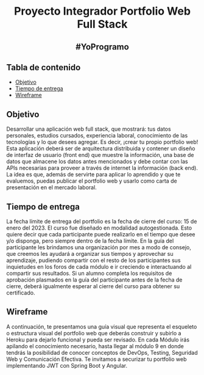<h1 align="center">Proyecto Integrador Portfolio Web Full Stack</h1>
<h2 align="center">#YoProgramo</h2>

## Tabla de contenido

- [Objetivo](#objetivo)
- [Tiempo de entrega](#tiempo-de-entrega)
- [Wireframe](#wireframe)

## Objetivo

Desarrollar una aplicación web full stack, que mostrará: tus datos personales, estudios cursados, experiencia laboral, conocimiento de las tecnologías y lo que desees agregar. Es decir, ¡crear tu propio portfolio web! Esta aplicación deberá ser de arquitectura distribuida y contener un diseño de interfaz de usuario (front end) que muestre la información, una base de datos que almacene los datos antes mencionados y debe contar con las APIs necesarias para proveer a través de internet la información (back end). La idea es que, además de servirte para aplicar lo aprendido y que te evaluemos, puedas publicar el portfolio web y usarlo como carta de presentación en el mercado laboral.

## Tiempo de entrega

La fecha límite de entrega del portfolio es la fecha de cierre del curso: 15 de enero del 2023.
El curso fue diseñado en modalidad autogestionada. Esto quiere decir que cada participante puede realizarlo en el tiempo que desee y/o disponga, pero siempre dentro de la fecha límite. En la guía del participante les brindamos una organización por mes a modo de consejo, que creemos les ayudará a organizar sus tiempos y aprovechar su aprendizaje, pudiendo compartir con el resto de los participantes sus inquietudes en los foros de cada módulo e ir creciendo e interactuando al compartir sus resultados.
Si un alumno completa los requisitos de aprobación plasmados en la guía del participante antes de la fecha de cierre, deberá igualmente esperar al cierre del curso para obtener su certificado.

## Wireframe

A continuación, te presentamos una guía visual que representa el esqueleto o estructura visual del portfolio web que deberás construir y subirlo a Heroku para dejarlo funcional y pueda ser revisado.
En cada Módulo irás apilando el conocimiento necesario, hasta llegar al módulo 9 en donde tendrás la posibilidad de conocer conceptos de DevOps, Testing, Seguridad Web y Comunicación Efectiva.
Te invitamos a securizar tu portfolio web implementando JWT con Spring Boot y Angular.
